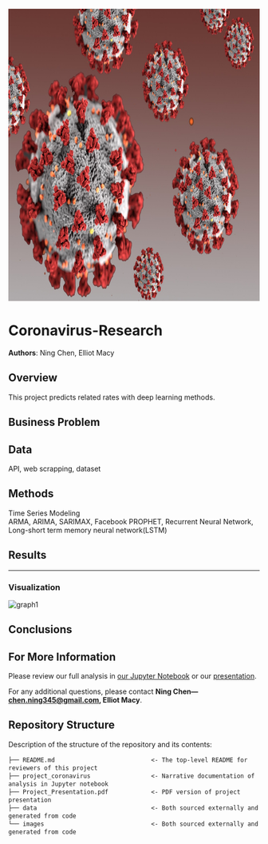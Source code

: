 <p>
<img src="images/Coronavirus.jpg" width="900" height="585">
</p>

# Coronavirus-Research

**Authors**: Ning Chen, Elliot Macy

## Overview
This project predicts related rates with deep learning methods.


## Business Problem




## Data

API, web scrapping, dataset


## Methods

Time Series Modeling \
ARMA, ARIMA, SARIMAX, Facebook PROPHET, Recurrent Neural Network, Long-short term memory neural network(LSTM)

## Results



***

### Visualization
![graph1](/images/box.png)

## Conclusions




## For More Information

Please review our full analysis in [our Jupyter Notebook](https://github.com/ghcn345/Coronavirus-Research) or our [presentation]().

For any additional questions, please contact **Ning Chen—chen.ning345@gmail.com, Elliot Macy**.

## Repository Structure

Description of the structure of the repository and its contents:

```
├── README.md                           <- The top-level README for reviewers of this project
├── project_coronavirus                 <- Narrative documentation of analysis in Jupyter notebook
├── Project_Presentation.pdf            <- PDF version of project presentation
├── data                                <- Both sourced externally and generated from code
└── images                              <- Both sourced externally and generated from code

```
